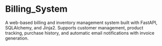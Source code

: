 # Billing_System
A web-based billing and inventory management system built with FastAPI, SQLAlchemy, and Jinja2. Supports customer management, product tracking, purchase history, and automatic email notifications with invoice generation.
